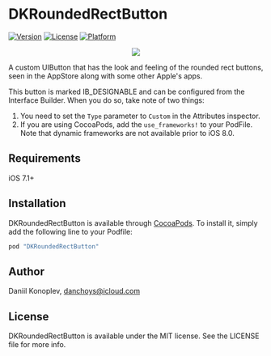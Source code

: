 # DKRoundedRectButton

[![Version](https://img.shields.io/cocoapods/v/DKRoundedRectButton.svg?style=flat)](http://cocoapods.org/pods/DKRoundedRectButton)
[![License](https://img.shields.io/cocoapods/l/DKRoundedRectButton.svg?style=flat)](http://cocoapods.org/pods/DKRoundedRectButton)
[![Platform](https://img.shields.io/cocoapods/p/DKRoundedRectButton.svg?style=flat)](http://cocoapods.org/pods/DKRoundedRectButton)

<p align="center"><img src="http://imgur.com/CEmisEa.gif"/></p>

A custom UIButton that has the look and feeling of the rounded rect buttons, seen in the AppStore along with some other Apple's apps.

This button is marked IB_DESIGNABLE and can be configured from the Interface Builder. When you do so, take note of two things:

1. You need to set the `Type` parameter to `Custom` in the Attributes inspector.
2. If you are using CocoaPods, add the `use_frameworks!` to your PodFile. Note that dynamic frameworks are not available prior to iOS 8.0.

## Requirements

iOS 7.1+

## Installation

DKRoundedRectButton is available through [CocoaPods](http://cocoapods.org). To install
it, simply add the following line to your Podfile:

```ruby
pod "DKRoundedRectButton"
```

## Author

Daniil Konoplev, danchoys@icloud.com

## License

DKRoundedRectButton is available under the MIT license. See the LICENSE file for more info.
